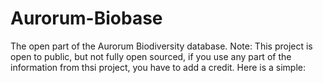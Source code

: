 # Aurorum-Biobase
The open part of the Aurorum Biodiversity database.
Note: This project is open to public, but not fully open sourced, if you use any part of the information from thsi project, you have to add a credit. Here is a simple: 

